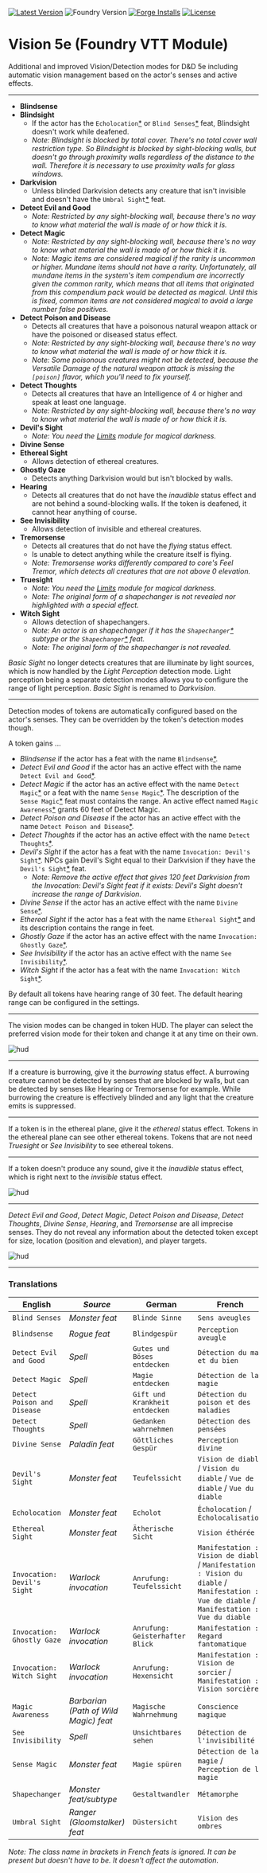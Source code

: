 [![Latest Version](https://img.shields.io/github/v/release/dev7355608/vision-5e?display_name=tag&sort=semver&label=Latest%20Version)](https://github.com/dev7355608/vision-5e/releases/latest)
![Foundry Version](https://img.shields.io/endpoint?url=https://foundryshields.com/version?url=https%3A%2F%2Fraw.githubusercontent.com%2Fdev7355608%2Fvision-5e%2Fmain%2Fmodule.json)
[![Forge Installs](https://img.shields.io/badge/dynamic/json?label=Forge%20Installs&query=package.installs&suffix=%25&url=https%3A%2F%2Fforge-vtt.com%2Fapi%2Fbazaar%2Fpackage%2Fvision-5e&colorB=blueviolet)](https://forge-vtt.com/bazaar#package=vision-5e)
[![License](https://img.shields.io/github/license/dev7355608/vision-5e?label=License)](LICENSE)

# Vision 5e (Foundry VTT Module)

Additional and improved Vision/Detection modes for D&D 5e including automatic vision management based on the actor's senses and active effects.

---

- **Blindsense**
- **Blindsight**
  - If the actor has the `Echolocation`[\*](#translations) or `Blind Senses`[\*](#translations) feat, Blindsight doesn't work while deafened.
  - _Note: Blindsight is blocked by total cover. There's no total cover wall restriction type. So Blindsight is blocked by sight-blocking walls, but doesn't go through proximity walls regardless of the distance to the wall. Therefore it is necessary to use proximity walls for glass windows._
- **Darkvision**
  - Unless blinded Darkvision detects any creature that isn't invisible and doesn't have the `Umbral Sight`[\*](#translations) feat.
- **Detect Evil and Good**
  - _Note: Restricted by any sight-blocking wall, because there's no way to know what material the wall is made of or how thick it is._
- **Detect Magic**
  - _Note: Restricted by any sight-blocking wall, because there's no way to know what material the wall is made of or how thick it is._
  - _Note: Magic items are considered magical if the rarity is uncommon or higher. Mundane items should not have a rarity. Unfortunately, all mundane items in the system's item compendium are incorrectly given the common rarity, which means that all items that originated from this compendium pack would be detected as magical. Until this is fixed, common items are not considered magical to avoid a large number false positives._
- **Detect Poison and Disease**
  - Detects all creatures that have a poisonous natural weapon attack or have the poisoned or diseased status effect.
  - _Note: Restricted by any sight-blocking wall, because there's no way to know what material the wall is made of or how thick it is._
  - _Note: Some poisonous creatures might not be detected, because the Versatile Damage of the natural weapon attack is missing the `[poison]` flavor, which you'll need to fix yourself._
- **Detect Thoughts**
  - Detects all creatures that have an Intelligence of 4 or higher and speak at least one language.
  - _Note: Restricted by any sight-blocking wall, because there's no way to know what material the wall is made of or how thick it is._
- **Devil's Sight**
  - _Note: You need the [Limits](https://github.com/dev7355608/limits) module for magical darkness._
- **Divine Sense**
- **Ethereal Sight**
  - Allows detection of ethereal creatures.
- **Ghostly Gaze**
  - Detects anything Darkvision would but isn't blocked by walls.
- **Hearing**
  - Detects all creatures that do not have the _inaudible_ status effect and are not behind a sound-blocking walls. If the token is deafened, it cannot hear anything of course.
- **See Invisibility**
  - Allows detection of invisible and ethereal creatures.
- **Tremorsense**
  - Detects all creatures that do not have the _flying_ status effect.
  - Is unable to detect anything while the creature itself is flying.
  - _Note: Tremorsense works differently compared to core's Feel Tremor, which detects all creatures that are not above 0 elevation._
- **Truesight**
  - _Note: You need the [Limits](https://github.com/dev7355608/limits) module for magical darkness._
  - _Note: The original form of a shapechanger is not revealed nor highlighted with a special effect._
- **Witch Sight**
  - Allows detection of shapechangers.
  - _Note: An actor is an shapechanger if it has the `Shapechanger`[\*](#translations) subtype or the `Shapechanger`[\*](#translations) feat._
  - _Note: The original form of the shapechanger is not revealed._

_Basic Sight_ no longer detects creatures that are illuminate by light sources, which is now handled by the _Light Perception_ detection mode. Light perception being a separate detection modes allows you to configure the range of light perception. _Basic Sight_ is renamed to _Darkvision_.

---

Detection modes of tokens are automatically configured based on the actor's senses. They can be overridden by the token's detection modes though.

A token gains ...

- _Blindsense_ if the actor has a feat with the name `Blindsense`[\*](#translations).
- _Detect Evil and Good_ if the actor has an active effect with the name `Detect Evil and Good`[\*](#translations).
- _Detect Magic_ if the actor has an active effect with the name `Detect Magic`[\*](#translations) or a feat with the name `Sense Magic`[\*](#translations). The description of the `Sense Magic`[\*](#translations) feat must contains the range. An active effect named `Magic Awareness`[\*](#translations) grants 60 feet of Detect Magic.
- _Detect Poison and Disease_ if the actor has an active effect with the name `Detect Poison and Disease`[\*](#translations).
- _Detect Thoughts_ if the actor has an active effect with the name `Detect Thoughts`[\*](#translations).
- _Devil's Sight_ if the actor has a feat with the name `Invocation: Devil's Sight`[\*](#translations). NPCs gain Devil's Sight equal to their Darkvision if they have the `Devil's Sight`[\*](#translations) feat.
  - _Note: Remove the active effect that gives 120 feet Darkvision from the *Invocation: Devil's Sight* feat if it exists: Devil's Sight doesn't increase the range of Darkvision._
- _Divine Sense_ if the actor has an active effect with the name `Divine Sense`[\*](#translations).
- _Ethereal Sight_ if the actor has a feat with the name `Ethereal Sight`[\*](#translations) and its description contains the range in feet.
- _Ghostly Gaze_ if the actor has an active effect with the name `Invocation: Ghostly Gaze`[\*](#translations).
- _See Invisibility_ if the actor has an active effect with the name `See Invisibility`[\*](#translations).
- _Witch Sight_ if the actor has a feat with the name `Invocation: Witch Sight`[\*](#translations).

By default all tokens have hearing range of 30 feet. The default hearing range can be configured in the settings.

---

The vision modes can be changed in token HUD. The player can select the preferred vision mode for their token and change it at any time on their own.

![hud](images/hud.png)

---

If a creature is burrowing, give it the _burrowing_ status effect. A burrowing creature cannot be detected by senses that are blocked by walls, but can be detected by senses like Hearing or Tremorsense for example. While burrowing the creature is effectively blinded and any light that the creature emits is suppressed.

---

If a token is in the ethereal plane, give it the _ethereal_ status effect. Tokens in the ethereal plane can see other ethereal tokens. Tokens that are not need _Truesight_ or _See Invisibility_ to see ethereal tokens.

---

If a token doesn't produce any sound, give it the _inaudible_ status effect, which is right next to the _invisible_ status effect.

![hud](images/inaudible.png)

---

_Detect Evil and Good_, _Detect Magic_, _Detect Poison and Disease_, _Detect Thoughts_, _Divine Sense_, _Hearing_, and _Tremorsense_ are all imprecise senses. They do not reveal any information about the detected token except for size, location (position and elevation), and player targets.

![hud](images/imprecise.gif)

---

### Translations

| English                     | _Source_                              | German                          | French                                                                                                                                      |
| --------------------------- | ------------------------------------- | ------------------------------- | ------------------------------------------------------------------------------------------------------------------------------------------- |
| `Blind Senses`              | _Monster feat_                        | `Blinde Sinne`                  | `Sens aveugles`                                                                                                                             |
| `Blindsense`                | _Rogue feat_                          | `Blindgespür`                   | `Perception aveugle`                                                                                                                        |
| `Detect Evil and Good`      | _Spell_                               | `Gutes und Böses entdecken`     | `Détection du mal et du bien`                                                                                                               |
| `Detect Magic`              | _Spell_                               | `Magie entdecken`               | `Détection de la magie`                                                                                                                     |
| `Detect Poison and Disease` | _Spell_                               | `Gift und Krankheit entdecken`  | `Détection du poison et des maladies`                                                                                                       |
| `Detect Thoughts`           | _Spell_                               | `Gedanken wahrnehmen`           | `Détection des pensées`                                                                                                                     |
| `Divine Sense`              | _Paladin feat_                        | `Göttliches Gespür`             | `Perception divine`                                                                                                                         |
| `Devil's Sight`             | _Monster feat_                        | `Teufelssicht`                  | `Vision de diable` / `Vision du diable` / `Vue de diable` / `Vue du diable`                                                                 |
| `Echolocation`              | _Monster feat_                        | `Echolot`                       | `Écholocation` / `Écholocalisation`                                                                                                         |
| `Ethereal Sight`            | _Monster feat_                        | `Ätherische Sicht`              | `Vision éthérée`                                                                                                                            |
| `Invocation: Devil's Sight` | _Warlock invocation_                  | `Anrufung: Teufelssicht`        | `Manifestation : Vision de diable` / `Manifestation : Vision du diable` / `Manifestation : Vue de diable` / `Manifestation : Vue du diable` |
| `Invocation: Ghostly Gaze`  | _Warlock invocation_                  | `Anrufung: Geisterhafter Blick` | `Manifestation : Regard fantomatique`                                                                                                       |
| `Invocation: Witch Sight`   | _Warlock invocation_                  | `Anrufung: Hexensicht`          | `Manifestation : Vision de sorcier` / `Manifestation : Vision sorcière`                                                                     |
| `Magic Awareness`           | _Barbarian (Path of Wild Magic) feat_ | `Magische Wahrnehmung`          | `Conscience magique`                                                                                                                        |
| `See Invisibility`          | _Spell_                               | `Unsichtbares sehen`            | `Détection de l'invisibilité`                                                                                                               |
| `Sense Magic`               | _Monster feat_                        | `Magie spüren`                  | `Détection de la magie` / `Perception de la magie`                                                                                          |
| `Shapechanger`              | _Monster feat/subtype_                | `Gestaltwandler`                | `Métamorphe`                                                                                                                                |
| `Umbral Sight`              | _Ranger (Gloomstalker) feat_          | `Düstersicht`                   | `Vision des ombres`                                                                                                                         |

_Note: The class name in brackets in French feats is ignored. It can be present but doesn't have to be. It doesn't affect the automation._
